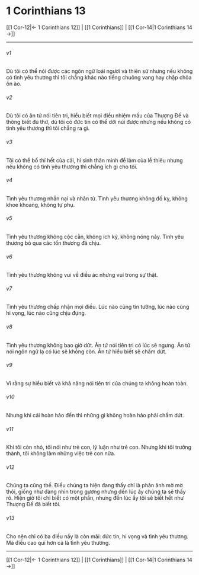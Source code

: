 # 1 Corinthians 13

[[1 Cor-12|← 1 Corinthians 12]] | [[1 Corinthians]] | [[1 Cor-14|1 Corinthians 14 →]]
***



###### v1 
Dù tôi có thể nói được các ngôn ngữ loài người và thiên sứ nhưng nếu không có tình yêu thương thì tôi chẳng khác nào tiếng chuông vang hay chập chỏa ồn ào. 

###### v2 
Dù tôi có ân tứ nói tiên tri, hiểu biết mọi điều nhiệm mầu của Thượng Đế và thông biết đủ thứ, dù tôi có đức tin có thể dời núi được nhưng nếu không có tình yêu thương thì tôi chẳng ra gì. 

###### v3 
Tôi có thể bố thí hết của cải, hi sinh thân mình để làm của lễ thiêu nhưng nếu không có tình yêu thương thì chẳng ích gì cho tôi. 

###### v4 
Tình yêu thương nhẫn nại và nhân từ. Tình yêu thương không đố kỵ, không khoe khoang, không tự phụ. 

###### v5 
Tình yêu thương không cộc cằn, không ích kỷ, không nóng nảy. Tình yêu thương bỏ qua các tổn thương đã chịu. 

###### v6 
Tình yêu thương không vui về điều ác nhưng vui trong sự thật. 

###### v7 
Tình yêu thương chấp nhận mọi điều. Lúc nào cũng tin tưởng, lúc nào cũng hi vọng, lúc nào cũng chịu đựng. 

###### v8 
Tình yêu thương không bao giờ dứt. Ân tứ nói tiên tri có lúc sẽ ngưng. Ân tứ nói ngôn ngữ lạ có lúc sẽ không còn. Ân tứ hiểu biết sẽ chấm dứt. 

###### v9 
Vì rằng sự hiểu biết và khả năng nói tiên tri của chúng ta không hoàn toàn. 

###### v10 
Nhưng khi cái hoàn hảo đến thì những gì không hoàn hảo phải chấm dứt. 

###### v11 
Khi tôi còn nhỏ, tôi nói như trẻ con, lý luận như trẻ con. Nhưng khi tôi trưởng thành, tôi không làm những việc trẻ con nữa. 

###### v12 
Chúng ta cũng thế. Điều chúng ta hiện đang thấy chỉ là phản ảnh mờ mờ thôi, giống như đang nhìn trong gương nhưng đến lúc ấy chúng ta sẽ thấy rõ. Hiện giờ tôi chỉ biết có một phần, nhưng đến lúc ấy tôi sẽ biết hết như Thượng Đế đã biết tôi. 

###### v13 
Cho nên chỉ có ba điều nầy là còn mãi: đức tin, hi vọng và tình yêu thương. Mà điều cao quí hơn cả là tình yêu thương.

***
[[1 Cor-12|← 1 Corinthians 12]] | [[1 Corinthians]] | [[1 Cor-14|1 Corinthians 14 →]]
